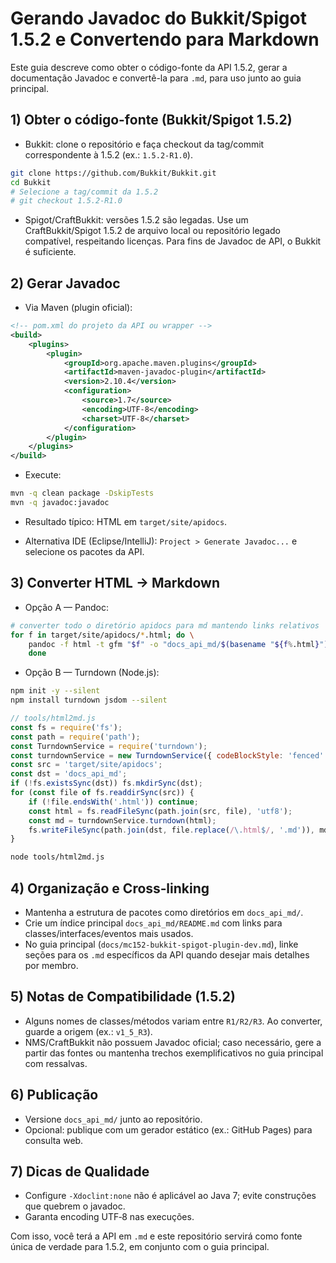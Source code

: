 # Gerando Javadoc do Bukkit/Spigot 1.5.2 e Convertendo para Markdown

Este guia descreve como obter o código-fonte da API 1.5.2, gerar a documentação Javadoc e convertê-la para `.md`, para uso junto ao guia principal.

## 1) Obter o código-fonte (Bukkit/Spigot 1.5.2)
- Bukkit: clone o repositório e faça checkout da tag/commit correspondente à 1.5.2 (ex.: `1.5.2-R1.0`).
```bash
git clone https://github.com/Bukkit/Bukkit.git
cd Bukkit
# Selecione a tag/commit da 1.5.2
# git checkout 1.5.2-R1.0
```
- Spigot/CraftBukkit: versões 1.5.2 são legadas. Use um CraftBukkit/Spigot 1.5.2 de arquivo local ou repositório legado compatível, respeitando licenças. Para fins de Javadoc de API, o Bukkit é suficiente.

## 2) Gerar Javadoc
- Via Maven (plugin oficial):
```xml
<!-- pom.xml do projeto da API ou wrapper -->
<build>
	<plugins>
		<plugin>
			<groupId>org.apache.maven.plugins</groupId>
			<artifactId>maven-javadoc-plugin</artifactId>
			<version>2.10.4</version>
			<configuration>
				<source>1.7</source>
				<encoding>UTF-8</encoding>
				<charset>UTF-8</charset>
			</configuration>
		</plugin>
	</plugins>
</build>
```
- Execute:
```bash
mvn -q clean package -DskipTests
mvn -q javadoc:javadoc
```
- Resultado típico: HTML em `target/site/apidocs`.

- Alternativa IDE (Eclipse/IntelliJ): `Project > Generate Javadoc...` e selecione os pacotes da API.

## 3) Converter HTML → Markdown
- Opção A — Pandoc:
```bash
# converter todo o diretório apidocs para md mantendo links relativos
for f in target/site/apidocs/*.html; do \
	pandoc -f html -t gfm "$f" -o "docs_api_md/$(basename "${f%.html}").md"; \
	done
```
- Opção B — Turndown (Node.js):
```bash
npm init -y --silent
npm install turndown jsdom --silent
```
```javascript
// tools/html2md.js
const fs = require('fs');
const path = require('path');
const TurndownService = require('turndown');
const turndownService = new TurndownService({ codeBlockStyle: 'fenced' });
const src = 'target/site/apidocs';
const dst = 'docs_api_md';
if (!fs.existsSync(dst)) fs.mkdirSync(dst);
for (const file of fs.readdirSync(src)) {
	if (!file.endsWith('.html')) continue;
	const html = fs.readFileSync(path.join(src, file), 'utf8');
	const md = turndownService.turndown(html);
	fs.writeFileSync(path.join(dst, file.replace(/\.html$/, '.md')), md);
}
```
```bash
node tools/html2md.js
```

## 4) Organização e Cross‑linking
- Mantenha a estrutura de pacotes como diretórios em `docs_api_md/`.
- Crie um índice principal `docs_api_md/README.md` com links para classes/interfaces/eventos mais usados.
- No guia principal (`docs/mc152-bukkit-spigot-plugin-dev.md`), linke seções para os `.md` específicos da API quando desejar mais detalhes por membro.

## 5) Notas de Compatibilidade (1.5.2)
- Alguns nomes de classes/métodos variam entre `R1/R2/R3`. Ao converter, guarde a origem (ex.: `v1_5_R3`).
- NMS/CraftBukkit não possuem Javadoc oficial; caso necessário, gere a partir das fontes ou mantenha trechos exemplificativos no guia principal com ressalvas.

## 6) Publicação
- Versione `docs_api_md/` junto ao repositório.
- Opcional: publique com um gerador estático (ex.: GitHub Pages) para consulta web.

## 7) Dicas de Qualidade
- Configure `-Xdoclint:none` não é aplicável ao Java 7; evite construções que quebrem o javadoc.
- Garanta encoding UTF‑8 nas execuções.

Com isso, você terá a API em `.md` e este repositório servirá como fonte única de verdade para 1.5.2, em conjunto com o guia principal.
